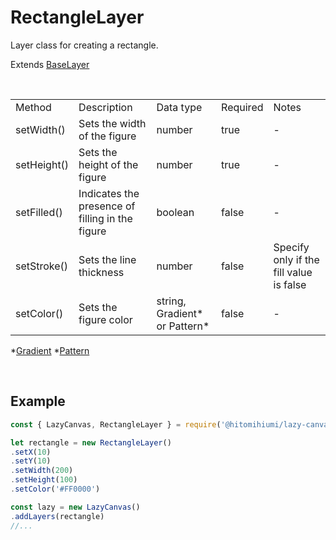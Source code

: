 # RectangleLayer

Layer class for creating a rectangle.

Extends [BaseLayer](./baselayer.md)

<br>

<table>
    <tr>
        <td>Method</td>
        <td>Description</td>
        <td>Data type</td>
        <td>Required</td>
        <td>Notes</td>
    </tr>
    <tr>
        <td>setWidth()</td>
        <td>Sets the width of the figure</td>
        <td>number</td>
        <td>true</td>
        <td>-</td>
    </tr>
    <tr>
        <td>setHeight()</td>
        <td>Sets the height of the figure</td>
        <td>number</td>
        <td>true</td>
        <td>-</td>
    </tr>
    <tr>
        <td>setFilled()</td>
        <td>Indicates the presence of filling in the figure</td>
        <td>boolean</td>
        <td>false</td>
        <td>-</td>
    </tr>
    <tr>
        <td>setStroke()</td>
        <td>Sets the line thickness</td>
        <td>number</td>
        <td>false</td>
        <td>Specify only if the fill value is false</td>
    </tr>
    <tr>
        <td>setColor()</td>
        <td>Sets the figure color</td>
        <td>string, Gradient* or Pattern*</td>
        <td>false</td>
        <td>-</td>
    </tr>
</table>

*[Gradient](./gradient.md)
*[Pattern](./pattern.md)

<br>

## Example

```js
const { LazyCanvas, RectangleLayer } = require('@hitomihiumi/lazy-canvas')

let rectangle = new RectangleLayer()
.setX(10)
.setY(10)
.setWidth(200)
.setHeight(100)
.setColor('#FF0000')

const lazy = new LazyCanvas()
.addLayers(rectangle)
//...
```